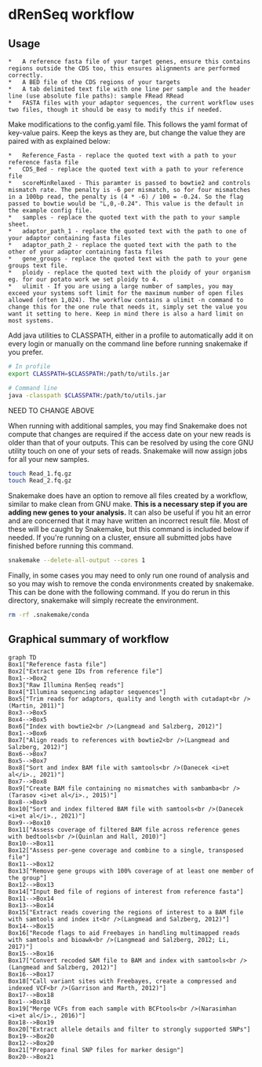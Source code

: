 # dRenSeq workflow

## Usage

    *   A reference fasta file of your target genes, ensure this contains regions outside the CDS too, this ensures alignments are performed correctly.  
    *   A BED file of the CDS regions of your targets  
    *   A tab delimited text file with one line per sample and the header line (use absolute file paths): sample FRead RRead  
    *   FASTA files with your adaptor sequences, the current workflow uses two files, though it should be easy to modify this if needed.  

Make modifications to the config.yaml file.
This follows the yaml format of key-value pairs.
Keep the keys as they are, but change the value they are paired with as explained below:

    *   Reference_Fasta - replace the quoted text with a path to your reference fasta file  
    *   CDS_Bed - replace the quoted text with a path to your reference file  
    *   scoreMinRelaxed - This paramter is passed to bowtie2 and controls mismatch rate. The penalty is -6 per mismatch, so for four mismatches in a 100bp read, the penalty is (4 * -6) / 100 = -0.24. So the flag passed to bowtie would be "L,0,-0.24". This value is the default in the example config file.
    *   samples - replace the quoted text with the path to your sample sheet.
    *   adaptor_path_1 - replace the quoted text with the path to one of your adaptor containing fasta files
    *   adaptor_path_2 - replace the quoted text with the path to the other of your adaptor containing fasta files  
    *   gene_groups - replace the quoted text with the path to your gene groups text file.
    *   ploidy - replace the quoted text with the ploidy of your organism eg. for our potato work we set ploidy to 4.
    *   ulimit - If you are using a large number of samples, you may exceed your systems soft limit for the maximum number of open files allowed (often 1,024). The workflow contains a ulimit -n command to change this for the one rule that needs it, simply set the value you want it setting to here. Keep in mind there is also a hard limit on most systems.

Add java utilities to CLASSPATH, either in a profile to automatically add it on every login or manually on the command line before running snakemake if you prefer.

```bash
# In profile
export CLASSPATH=$CLASSPATH:/path/to/utils.jar

# Command line
java -classpath $CLASSPATH:/path/to/utils.jar
```

NEED TO CHANGE ABOVE

When running with additional samples, you may find Snakemake does not compute that changes are required if the access date on your new reads is older than that of your outputs. This can be resolved by using the core GNU utility touch on one of your sets of reads. Snakemake will now assign jobs for all your new samples.

```bash
touch Read_1.fq.gz
touch Read_2.fq.gz
```

Snakemake does have an option to remove all files created by a workflow, similar to make clean from GNU make. **This is a necessary step if you are adding new genes to your analysis.** It can also be useful if you hit an error and are concerned that it may have written an incorrect result file. Most of these will be caught by Snakemake, but this command is included below if needed. If you're running on a cluster, ensure all submitted jobs have finished before running this command.

```bash
snakemake --delete-all-output --cores 1
```

Finally, in some cases you may need to only run one round of analysis and so you may wish to remove the conda environments created by snakemake. This can be done with the following command. If you do rerun in this directory, snakemake will simply recreate the environment.

```bash
rm -rf .snakemake/conda
```

## Graphical summary of workflow

```mermaid
graph TD
Box1["Reference fasta file"]
Box2["Extract gene IDs from reference file"]
Box1-->Box2
Box3["Raw Illumina RenSeq reads"]
Box4["Illumina sequencing adaptor sequences"]
Box5["Trim reads for adaptors, quality and length with cutadapt<br />(Martin, 2011)"]
Box3-->Box5
Box4-->Box5
Box6["Index with bowtie2<br />(Langmead and Salzberg, 2012)"]
Box1-->Box6
Box7["Align reads to references with bowtie2<br />(Langmead and Salzberg, 2012)"]
Box6-->Box7
Box5-->Box7
Box8["Sort and index BAM file with samtools<br />(Danecek <i>et al</i>., 2021)"]
Box7-->Box8
Box9["Create BAM file containing no mismatches with sambamba<br />(Tarasov <i>et al</i>., 2015)"]
Box8-->Box9
Box10["Sort and index filtered BAM file with samtools<br />(Danecek <i>et al</i>., 2021)"]
Box9-->Box10
Box11["Assess coverage of filtered BAM file across reference genes with bedtools<br />(Quinlan and Hall, 2010)"]
Box10-->Box11
Box12["Assess per-gene coverage and combine to a single, transposed file"]
Box11-->Box12
Box13["Remove gene groups with 100% coverage of at least one member of the group"]
Box12-->Box13
Box14["Input Bed file of regions of interest from reference fasta"]
Box11-->Box14
Box13-->Box14
Box15["Extract reads covering the regions of interest to a BAM file with samtools and index it<br />(Langmead and Salzberg, 2012)"]
Box14-->Box15
Box16["Recode flags to aid Freebayes in handling multimapped reads with samtools and bioawk<br />(Langmead and Salzberg, 2012; Li, 2017)"]
Box15-->Box16
Box17["Convert recoded SAM file to BAM and index with samtools<br />(Langmead and Salzberg, 2012)"]
Box16-->Box17
Box18["Call variant sites with Freebayes, create a compressed and indexed VCF<br />(Garrison and Marth, 2012)"]
Box17-->Box18
Box1-->Box18
Box19["Merge VCFs from each sample with BCFtools<br />(Narasimhan <i>et al</i>., 2016)"]
Box18-->Box19
Box20["Extract allele details and filter to strongly supported SNPs"]
Box19-->Box20
Box12-->Box20
Box21["Prepare final SNP files for marker design"]
Box20-->Box21
```
